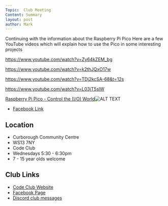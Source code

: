 ```yaml
---
Topic:  Club Meeting
Content: Summary
layout: post
author: Mark
---
```

Continuing with the information about the Raspberry Pi Pico 
Here are a few YouTube videos which  will explain how to use the Pico in some interesting projects

https://www.youtube.com/watch?v=Zy64kZEM_bg

https://www.youtube.com/watch?v=k2thJQxO17w

https://www.youtube.com/watch?v=TDj2kcSA-68&t=12s

https://www.youtube.com/watch?v=L03jT5slW

[Raspberry Pi Pico - Control the (I/O) World](https://l.facebook.com/l.php?u=https%3A%2F%2Fwww.youtube.com%2Fwatch%3Fv%3DZy64kZEM_bg&h=AT3P42mI2eBFRo-PO6Q0M7PaWO0Sd-s2R9fSFTmYIY62DdymCu28nYrovX-sZDVLGHK-uxZGUFxvZ3FZRt0vo6_i0F-rZqbs41QgOkZEGvGTOk1uYsaMO6Ol64OHL3KZ&s=1)![ALT TEXT](https://external.fbhx6-1.fna.fbcdn.net/emg1/v/t13/4403361163191830620?url=https%3A%2F%2Fi.ytimg.com%2Fvi%2FZy64kZEM_bg%2Fmaxresdefault.jpg&fb_obo=1&utld=ytimg.com&stp=c0.5000x0.5000f_dst-emg0_p720x720_q75&ccb=13-1&oh=06_AbGHE3EVkj-4zmfHdyqlYkBEUnuTYJo2WHQ4iy81Y_9hsg&oe=65286F47&_nc_sid=e609ca)

* [Facebook Link](https://www.facebook.com/1481985248595237/posts/4907690179358043/)

## Location

* Curborough Community Centre
* WS13 7NY
* Code Club
* Wednesdays 5:30 - 6:30pm
* 7 - 15 year olds welcome

## Club Links

* [Code Club Website](https://lichfield-code-club.github.io/)
* [Facebook Page](https://www.facebook.com/LichfieldCoders)
* [Discord club messages](https://discord.gg/szz6xGK)

